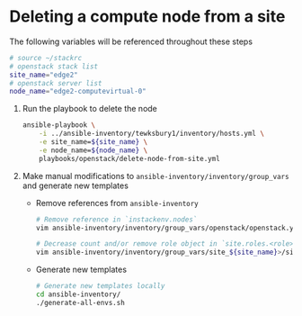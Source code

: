 # Deleting a compute node from a site

The following variables will be referenced throughout these steps

```sh
# source ~/stackrc
# openstack stack list
site_name="edge2"
# openstack server list
node_name="edge2-computevirtual-0"
```

1. Run the playbook to delete the node

    ```sh
    ansible-playbook \
        -i ../ansible-inventory/tewksbury1/inventory/hosts.yml \
        -e site_name=${site_name} \
        -e node_name=${node_name} \
        playbooks/openstack/delete-node-from-site.yml
    ```

2. Make manual modifications to `ansible-inventory/inventory/group_vars` and generate new templates

    - Remove references from `ansible-inventory`

        ```sh
        # Remove reference in `instackenv.nodes`
        vim ansible-inventory/inventory/group_vars/openstack/openstack.yml

        # Decrease count and/or remove role object in `site.roles.<role>.count
        vim ansible-inventory/inventory/group_vars/site_${site_name}>/site.yml`
        ```

    - Generate new templates

        ```sh
        # Generate new templates locally
        cd ansible-inventory/
        ./generate-all-envs.sh
        ```
